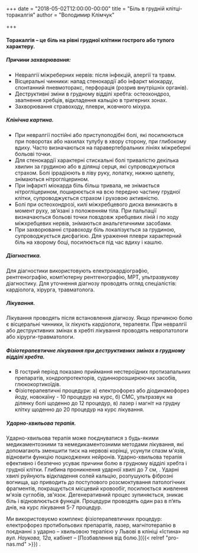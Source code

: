 +++
date = "2018-05-02T12:00:00-00:00"
title = "Біль в грудній клітці-торакалгія"
author = "Володимир Клімчук"

+++
 

#### Торакалгія – це біль на рівні грудної клітини гострого або тупого характеру.

##### Причини захворювання:

* Невралгії міжреберних нервів: після інфекцій, алергії та травм.
* Вісцеральні чинники: напад стенокардії або інфаркт міокарду, спонтанний пневмоторакс, перфорація (розрив внутрішніх органів).
* Деструктивні зміни в грудному відділі хребта: остеохондроз, звапнення хребців, відкладення кальцію в тригерних зонах.
* Захворювання стравоходу, плеври, жовчного міхура.

##### Клінічна картина.

* При невралгії постійні або приступоподібні болі, які посилюються при поворотах або нахилах тулубу в хвору сторону, при глибокому вдиху. Часто визначаються на паравертебральних лініях міжреберні больові точки.
* Для стенокардії характерні стискальні болі тривалістю декілька хвилин за грудиною або в ділянці серця, які супроводжуються страхом. Болі іррадіюють в ліву руку, лопатку, нижню щелепу, знімаються нітрогліцерином.
* При інфаркті міокарда біль більш тривала, не знімається нітрогліцерином, поширюється на всю передню частину грудної клітки, супроводжується страхом і руховою активністю. 
* Болі при остеохондрозі, килі міжхребцевого диска виникають в момент руху, зв’язані з положенням тіла. При пальпації визначаються больові точки повздовж хребцевих ліній і по ходу міжхребцевих нервів, знімаються анальгетичними засобами.
* При захворюванні стравоходу біль локалізується за грудиною, супроводжується дисфагією. Для ураження плеври характерний біль на хворому боці, посилюється під час вдиху і кашлю.

##### Діагностика.
 
Для діагностики використовують електрокардіографію, рентгенографію, комп’ютерну рентгенографію, МРТ, ультразвукову діагностику. Для уточнення діагнозу проводять огляд спеціалістів: кардіолога, хірурга, травматолога.

##### Лікування. 

Лікування проводять після встановлення діагнозу. Якщо причиною болю є вісцеральні чинники, їх лікують кардіологи, терапевти. При невралгії або деструктивних змінах в хребті лікування проводять невропатологи або хірурги-травматологи.

##### Фізіотерапевтичне лікування при деструктивних змінах в грудному відділі хребта.
 
* В гострий період показано приймання нестероїдних протизапальних препаратів, хондропротекторів, судиннорозширюючих засобів, глюкокортикоїдів.          
* Фізіотерапевтичні процедури: а) електрофорез або діодинамофорез йоду, новокаїну - 10 процедур на курс, б) СМС, ультразвук на ділянку болі щоденно до 12 процедур, в) лазер і магніт на грудну клітку щоденно до 20 процедур на курс лікування.

##### Ударно-хвильова терапія. 

Ударно-хвильова терапія може поєднуватися з будь-якими медикаментозними та немедикаментозними методами лікування, які допомагають зменшити тиск на нервові корінці, усунути спазм м'язів, відновити функцію пошкоджених нейронів.
Ударно-хвильова терапія ефективно і безпечно усуває причини болю в грудному відділі хребта і грудної клітки. Глибина проникнення ударної хвилі до 7 см, . Ударні хвилі руйнують відкладення солей кальцію, розпушують фіброзні вогнища, що приводить до поступового розсмоктування патологічних фрагментів, покращується місцевий кровообіг, посилюється живлення м'язів суглобів, зв'язок. Дегенеративний процес зупиняється, зникає біль і відновлюється функція. Процедури проводять один раз в п’ять днів, на курс лікування 5-7 процедур.

Ми використовуємо комплекс фізіотерапевтичних процедур: електрофорез протибольових препаратів, лазер, магнітотерапію в поєднанні з ударно – хвильовою терапією у Львові в клініці «Істина» *на вул. Наукова, 12а,* кабінет – [Позбавлення від болю.]({{< relref "pro-nas.md" >}}) .
